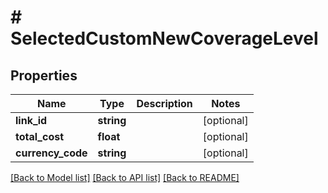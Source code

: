 # # SelectedCustomNewCoverageLevel

## Properties

Name | Type | Description | Notes
------------ | ------------- | ------------- | -------------
**link_id** | **string** |  | [optional]
**total_cost** | **float** |  | [optional]
**currency_code** | **string** |  | [optional]

[[Back to Model list]](../../README.md#models) [[Back to API list]](../../README.md#endpoints) [[Back to README]](../../README.md)
